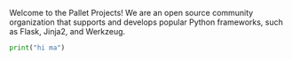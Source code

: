 Welcome to the Pallet Projects! We are an open source community organization that supports and develops popular Python frameworks, such as Flask, Jinja2, and Werkzeug.

``` py
print("hi ma")
```